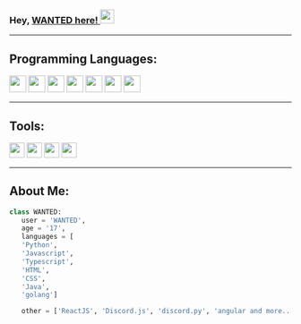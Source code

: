 
### Hey, [WANTED here! ](https://discord.com/users/676864404926627871)<img src="https://media.giphy.com/media/hvRJCLFzcasrR4ia7z/giphy.gif" width="25px">

----------



## Programming Languages:
<img src = 'https://cdn.discordapp.com/attachments/804784851035095050/807550498843656212/5848152fcef1014c0b5e4967.png' height='30'/> 
<img src = 'https://cdn.discordapp.com/attachments/804784851035095050/807550930626936832/1200px-Typescript_logo_2020.svg.png' height='30'/>
<img src = 'https://cdn.discordapp.com/attachments/804784851035095050/807551150186168330/javascript.png' height='30'/>
<img src = 'https://cdn.discordapp.com/attachments/804784851035095050/807551316766883860/512px-HTML5_logo_and_wordmark.svg.png' height='30'/> 
<img src = 'https://cdn.discordapp.com/attachments/804784851035095050/807551493661261845/CSS.3.svg.png' height='30'/> 
<img src = 'https://cdn.discordapp.com/attachments/804784851035095050/807553183676366848/golang.png' height='30'>
<img src = 'https://cdn.discordapp.com/attachments/804784851035095050/807555215577317396/java-logo-vector-768x768.png' height='30'>
 
---
## Tools:
<img src = 'https://cdn.discordapp.com/attachments/804784851035095050/807557490647498762/1200px-Visual_Studio_Code_Insiders_1.36_icon.svg.png' height='27'> 
<img src = 'https://cdn.discordapp.com/attachments/804784851035095050/807558058506977280/1024px-PyCharm_Logo.svg.png' height='27'>
<img src = 'https://cdn.discordapp.com/attachments/804784851035095050/807558530948661298/1200px-WebStorm.png' height='27'>
<img src = 'https://cdn.discordapp.com/attachments/804784851035095050/807558946121842708/1024px-IntelliJ_IDEA_Logo.svg.png' height = '27'>


---
 ## About Me:
 ```python
 class WANTED:
    user = 'WANTED',
	age = '17',
	languages = [
	'Python',
	'Javascript', 
	'Typescript', 
	'HTML',
	'CSS',
	'Java',
	'golang']

	other = ['ReactJS', 'Discord.js', 'discord.py', 'angular and more..']
 ```
 
